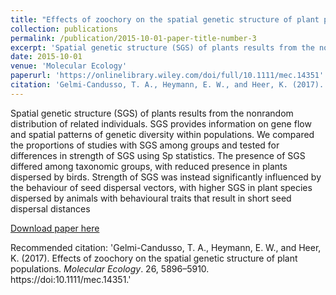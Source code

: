```yaml
---
title: "Effects of zoochory on the spatial genetic structure of plant populations."
collection: publications
permalink: /publication/2015-10-01-paper-title-number-3
excerpt: 'Spatial genetic structure (SGS) of plants results from the nonrandom distribution of related individuals. SGS provides information on gene flow and spatial patterns of genetic diversity within populations. We compared the proportions of studies with SGS among groups and tested for differences in strength of SGS using Sp statistics. The presence of SGS differed among taxonomic groups, with reduced presence in plants dispersed by birds. Strength of SGS was instead significantly influenced by the behaviour of seed dispersal vectors, with higher SGS in plant species dispersed by animals with behavioural traits that result in short seed dispersal distances'
date: 2015-10-01
venue: 'Molecular Ecology'
paperurl: 'https://onlinelibrary.wiley.com/doi/full/10.1111/mec.14351'
citation: 'Gelmi-Candusso, T. A., Heymann, E. W., and Heer, K. (2017). Effects of zoochory on the spatial genetic structure of plant populations. <i>Molecular Ecology</i>. 26, 5896–5910. https://doi:10.1111/mec.14351.'
---
```

Spatial genetic structure (SGS) of plants results from the nonrandom distribution of related individuals. SGS provides information on gene flow and spatial patterns of genetic diversity within populations. We compared the proportions of studies with SGS among groups and tested for differences in strength of SGS using Sp statistics. The presence of SGS differed among taxonomic groups, with reduced presence in plants dispersed by birds. Strength of SGS was instead significantly influenced by the behaviour of seed dispersal vectors, with higher SGS in plant species dispersed by animals with behavioural traits that result in short seed dispersal distances

[Download paper here](https://onlinelibrary.wiley.com/doi/epdf/10.1111/mec.14351)

Recommended citation: 'Gelmi-Candusso, T. A., Heymann, E. W., and Heer, K. (2017). Effects of zoochory on the spatial genetic structure of plant populations. <i>Molecular Ecology</i>. 26, 5896–5910. https://doi:10.1111/mec.14351.'
